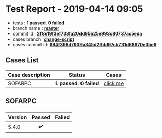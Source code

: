# Test Report - 2019-04-14 09:05

- tests  : **1 passed**. **0 failed**
- branch name : **[master](https://github.com/apache/incubator-skywalking/tree/master)**
- commit id : **[2f8e19f3ef733fa20dd95b25e993c80737ac5eda](https://github.com/apache/incubator-skywalking/commit/2f8e19f3ef733fa20dd95b25e993c80737ac5eda)**
- cases branch: **[change-script](https://github.com/SkywalkingTest/skywalking-autotest-scenarios/tree/change-script)**
- cases commit id: **[694f396d7939a345d2ffdd97cb731d68670e35e6](https://github.com/SkywalkingTest/skywalking-autotest-scenarios/commit/694f396d7939a345d2ffdd97cb731d68670e35e6)**

## Cases List

| Case description | Status | Cases|
|:-----|:-----:|:-----:|
|SOFARPC| **1 passed. 0 failed**| [click me](#sofarpc) |

## SOFARPC

### 
|  Version     | Passed | Failed|
|:------------- |:-------:|:-----:|
| 5.4.0  | :heavy_check_mark:||

